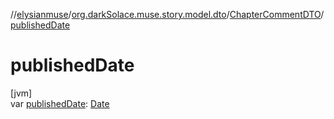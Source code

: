 //[elysianmuse](../../../index.md)/[org.darkSolace.muse.story.model.dto](../index.md)/[ChapterCommentDTO](index.md)/[publishedDate](published-date.md)

# publishedDate

[jvm]\
var [publishedDate](published-date.md): [Date](https://docs.oracle.com/javase/8/docs/api/java/util/Date.html)
